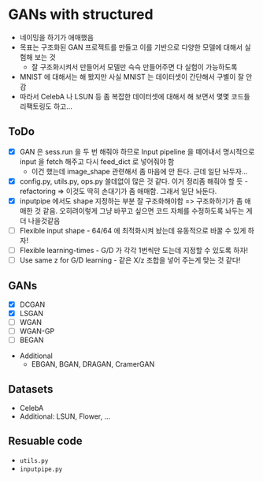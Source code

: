 # GANs with structured

* 네이밍을 하기가 애매했음
* 목표는 구조화된 GAN 프로젝트를 만들고 이를 기반으로 다양한 모델에 대해서 실험해 보는 것
    * 잘 구조화시켜서 만들어서 모델만 슥슥 만들어주면 다 실험이 가능하도록
* MNIST 에 대해서는 해 봤지만 사실 MNIST 는 데이터셋이 간단해서 구별이 잘 안 감
* 따라서 CelebA 나 LSUN 등 좀 복잡한 데이터셋에 대해서 해 보면서 몇몇 코드들 리팩토링도 하고...

## ToDo

* [x] GAN 은 sess.run 을 두 번 해줘야 하므로 Input pipeline 을 떼어내서 명시적으로 input 을 fetch 해주고 다시 feed_dict 로 넣어줘야 함
    * 이건 했는데 image_shape 관련해서 좀 마음에 안 든다. 근데 일단 놔두자...
* [x] config.py, utils.py, ops.py 쓸데없이 많은 것 같다. 이거 정리좀 해줘야 할 듯 - refactoring => 이것도 딱히 손대기가 좀 애매함. 그래서 일단 놔둔다.
* [x] inputpipe 에서도 shape 지정하는 부분 잘 구조화해야함 => 구조화하기가 좀 애매한 것 같음. 오히려이렇게 그냥 바꾸고 싶으면 코드 자체를 수정하도록 놔두는 게 더 나을것같음
* [ ] Flexible input shape - 64/64 에 최적화시켜 놨는데 유동적으로 바꿀 수 있게 하자!
* [ ] Flexible learning-times - G/D 가 각각 1번씩만 도는데 지정할 수 있도록 하자!
* [ ] Use same z for G/D learning - 같은 X/z 조합을 넣어 주는게 맞는 것 같다!

## GANs

* [x] DCGAN
* [x] LSGAN
* [ ] WGAN
* [ ] WGAN-GP
* [ ] BEGAN
* Additional
    * EBGAN, BGAN, DRAGAN, CramerGAN

## Datasets

* CelebA
* Additional: LSUN, Flower, ...


## Resuable code

* `utils.py`
* `inputpipe.py`
